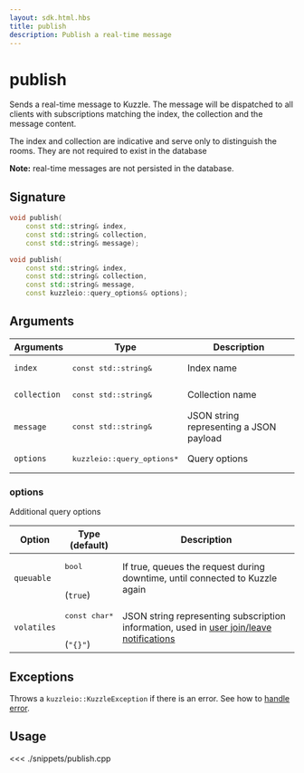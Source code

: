 ```yaml
---
layout: sdk.html.hbs
title: publish
description: Publish a real-time message
---
```


# publish

Sends a real-time message to Kuzzle. The message will be dispatched to all clients with subscriptions matching the index, the collection and the message content.

The index and collection are indicative and serve only to distinguish the rooms. They are not required to exist in the database

**Note:** real-time messages are not persisted in the database.

## Signature

```cpp
void publish(
    const std::string& index,
    const std::string& collection,
    const std::string& message);

void publish(
    const std::string& index,
    const std::string& collection,
    const std::string& message,
    const kuzzleio::query_options& options);
```

## Arguments

| Arguments    | Type                                 | Description                             |
| ------------ | ------------------------------------ | --------------------------------------- |
| `index`      | <pre>const std::string&</pre>        | Index name                              |
| `collection` | <pre>const std::string&</pre>        | Collection name                         |
| `message`    | <pre>const std::string&</pre>        | JSON string representing a JSON payload |
| `options`    | <pre>kuzzleio::query_options\*</pre> | Query options                           |

### options

Additional query options

| Option      | Type<br/>(default)                   | Description                                                                                                                       |
| ----------- | ------------------------------------ | --------------------------------------------------------------------------------------------------------------------------------- |
| `queuable`  | <pre>bool</pre><br/>(`true`)         | If true, queues the request during downtime, until connected to Kuzzle again                                                      |
| `volatiles` | <pre>const char\*</pre><br/>(`"{}"`) | JSON string representing subscription information, used in [user join/leave notifications](/core/1/api/essentials/volatile-data/) |

## Exceptions

Throws a `kuzzleio::KuzzleException` if there is an error. See how to [handle error](/sdk/cpp/1/error-handling).

## Usage

<<< ./snippets/publish.cpp
